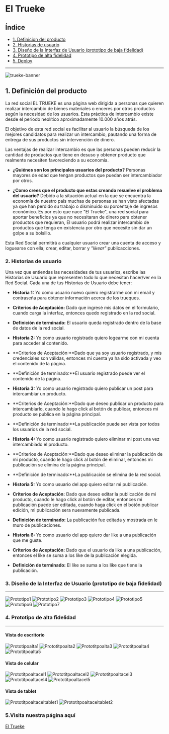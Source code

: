 # El Trueke

## Índice


* [1. Definicion del producto](#1-Definicion-del-producto)
* [2. Historias de usuario](#2-historias-de-usuario)
* [3. Diseño de la Interfaz de Usuario (prototipo de baja fidelidad)](#5-Diseño-de-la-interfaz-de-usuario)
* [4. Prototipo de alta fidelidad](#4-Prototipo-de-alta-fidelidad)
* [5. Deploy](#5-Visita-nuestra-página-aquí)

***
![trueke-banner](/src/img/logo3.png)



## 1. Definición del producto

La red social EL TRUEKE es una página web dirigida a personas que quieren realizar intercambio de bienes materiales o enceres por otros productos según la necesidad de los usuarios. Esta práctica de intercambio existe desde el periodo neolítico aproximadamente  10.000 años atrás. 

El objetivo de esta red social es facilitar al usuario la búsqueda de los mejores candidatos para realizar un intercambio, pautando una forma de entrega de sus productos sin intervención de dinero.

Las ventajas de realizar intercambio es que las personas pueden reducir la cantidad de productos que tiene en desuso y obtener producto que realmente necesiten favoreciendo a su economía.

* **¿Quiénes son los principales usuarios del producto?**
Personas mayores de edad que tengan productos que puedan ser intercambiador por otros.

* **¿Como crees que el producto que estas creando resuelve el problema del usuario?** 
Debido a la situación actual en la que se encuentra la economía de nuestro país muchas de personas se han visto afectadas ya que han perdido su trabajo o disminuido su porcentaje de ingresos económico. Es por esto que nace "El Trueke", una red social para aportar beneficios ya que no necesitaran de dinero para obtener productos que requieran, El usuario podrá realizar intercambio de productos que tenga en existencia por otro que necesite sin dar un golpe a su bolsillo.

Esta Red Social permitirá a cualquier usuario crear una cuenta de
acceso y loguearse con ella; crear, editar, borrar y _"likear"_ publicacciones.

### 2. Historias de usuario

Una vez que entiendas las necesidades de tus usuarixs, escribe las Historias de
Usuario que representen todo lo que necesitan hacer/ver en la Red Social. Cada
una de tus Historias de Usuario debe tener:

* **Historia 1:** Yo como usuario nuevo quiero registrarme con mi email y contraseña
para obtener información acerca de los trueques.
* **Criterios de Aceptación:** Dado que ingresé mis datos en el formulario, cuando carga 
la interfaz, entonces quedo registrado en la red social.
* **Definición de terminado:** El usuario queda registrado dentro de la base de datos
de la red social.

* **Historia 2:** Yo como usuario registrado quiero logearme con mi cuenta
para acceder al contenido.
* **Criterios de Aceptación:**Dado que ya soy usuario registrado, y mis credenciales
son válidas, entonces mi cuenta ya ha sido activada y veo el contenido de la página.
* **Definición de terminado:**El usuario registrado puede ver el contenido de la página.

* **Historia 3:** Yo como usuario registrado quiero publicar un post para
intercambiar un producto.
* **Criterios de Aceptación:**Dado que deseo publicar un producto para intercambiarlo,
cuando le hago click al botón de publicar, entonces mi producto se publica en la página principal.
* **Definición de terminado:**La publicación puede ser vista por todos los usuarios de la red social.

* **Historia 4:** Yo como usuario registrado quiero eliminar mi post una vez intercambiado el producto.
* **Criterios de Aceptación:**Dado que deseo eliminar la publicación de mi producto,
cuando le hago click al botón de eliminar, entonces mi publicación se elimina de la página principal.
* **Definición de terminado:**La publicación se elimina de la red social.

* **Historia 5:** Yo como usuario del app quiero editar mi publicación.
* **Criterios de Aceptación:** Dado que deseo editar la publicación de mi producto, cuando le hago click al botón de editar, entonces mi publicación puede ser editada, cuando haga click en el botón publicar edición, mi publicación sera nuevamente publicada.
* **Definición de terminado:** La publicación fue editada y mostrada en le muro de publicaciones.

* **Historia 6:** Yo como usuario del app quiero dar like a una publicación que me guste.
* **Criterios de Aceptación:** Dado que el usuario da like a una publicación, entonces el like se suma a los like de la publicación elegida.
* **Definición de terminado:** El like se suma a los like que tiene la publicación.


### 3. Diseño de la Interfaz de Usuario (prototipo de baja fidelidad)

***
![Prototipo1](/src/img/readme/home1.png)
![Prototipo2](/src/img/readme/home2.png)
![Prototipo3](/src/img/readme/home3.png)
![Prototipo4](/src/img/readme/home4.png)
![Prototipo5](/src/img/readme/home5.png)
![Prototipo6](/src/img/readme/home6.png)
![Prototipo7](/src/img/readme/home7.png)


### 4. Prototipo de alta fidelidad

***
#### Vista de escritorio
![Prototipoalta1](/src/img/readme/alta1.PNG)
![Prototitpoalta2](/src/img/readme/alta2.PNG)
![Prototitpoalta3](/src/img/readme/alta3.PNG)
![Prototitpoalta4](/src/img/readme/alta4.PNG)
![Prototitpoalta5](/src/img/readme/alta5.PNG)


#### Vista de celular
![Prototitpoaltacel1](/src/img/readme/altacel1.PNG)
![Prototitpoaltacel2](/src/img/readme/altacel2.PNG)
![Prototitpoaltacel3](/src/img/readme/altacel3.PNG)
![Prototitpoaltacel4](/src/img/readme/altacel4.PNG)
![Prototitpoaltacel5](/src/img/readme/altacel5.PNG)



#### Vista de tablet
![Prototitpoaltaceltablet1](/src/img/readme/altatablet1.PNG)
![Prototitpoaltaceltablet2](/src/img/readme/altatablet2.PNG)




### 5.Visita nuestra página aquí

[El Trueke](https://firebase.google.com/)
